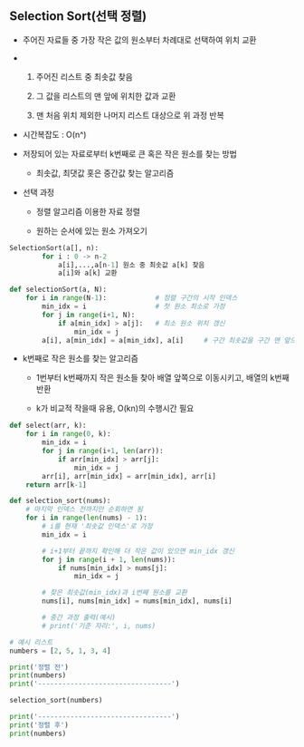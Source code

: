 ## Selection Sort(선택 정렬)

- 주어진 자료들 중 가장 작은 값의 원소부터 차례대로 선택하여 위치 교환

- 1. 주어진 리스트 중 최솟값 찾음
  
  2. 그 값을 리스트의 맨 앞에 위치한 값과 교환
  
  3. 맨 처음 위치 제외한 나머지 리스트 대상으로 위 과정 반복

- 시간복잡도 : O(n^)

- 저장되어 있는 자료로부터 k번째로 큰 혹은 작은 원소를 찾는 방법
  
  - 최솟값, 최댓값 홋은 중간값 찾는 알고리즘

- 선택 과정
  
  - 정렬 알고리즘 이용한 자료 정렬
  
  - 원하는 순서에 있는 원소 가져오기

```python
SelectionSort(a[], n):
        for i : 0 -> n-2
            a[i],...,a[n-1] 원소 중 최솟값 a[k] 찾음
            a[i]와 a[k] 교환 
```

```python
def selectionSort(a, N):
    for i in range(N-1):            # 정렬 구간의 시작 인덱스
        min_idx = i                 # 첫 원소 최소로 가정
        for j in range(i+1, N):
            if a[min_idx] > a[j]:   # 최소 원소 위치 갱신
                min_idx = j 
        a[i], a[min_idx] = a[min_idx], a[i]     # 구간 최솟값을 구간 맨 앞으로
```

- k번째로 작은 원소를 찾는 알고리즘
  
  - 1번부터 k번째까지 작은 원소들 찾아 배열 앞쪽으로 이동시키고, 배열의 k번째 반환
  
  - k가 비교적 작을때 유용, O(kn)의 수행시간 필요

```python
def select(arr, k):
    for i in range(0, k):
        min_idx = i
        for j in range(i+1, len(arr)):
            if arr[min_idx] > arr[j]:
                min_idx = j
        arr[i], arr[min_idx] = arr[min_idx], arr[i]
    return arr[k-1]
```

```python
def selection_sort(nums):
    # 마지막 인덱스 전까지만 순회하면 됨
    for i in range(len(nums) - 1):
        # i를 현재 '최솟값 인덱스'로 가정
        min_idx = i

        # i+1부터 끝까지 확인해 더 작은 값이 있으면 min_idx 갱신
        for j in range(i + 1, len(nums)):
            if nums[min_idx] > nums[j]:
                min_idx = j

        # 찾은 최솟값(min_idx)과 i번째 원소를 교환
        nums[i], nums[min_idx] = nums[min_idx], nums[i]

        # 중간 과정 출력(예시)
        # print('기준 자리:', i, nums)

# 예시 리스트
numbers = [2, 5, 1, 3, 4]

print('정렬 전')
print(numbers)
print('---------------------------------')

selection_sort(numbers)

print('---------------------------------')
print('정렬 후')
print(numbers)
```
